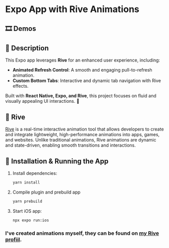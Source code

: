 # Expo App with Rive Animations

## 🎞️ Demos

## 📝 Description

This Expo app leverages **Rive** for an enhanced user experience, including:

- **Animated Refresh Control**: A smooth and engaging pull-to-refresh animation.
- **Custom Bottom Tabs**: Interactive and dynamic tab navigation with Rive effects.

Built with **React Native, Expo, and Rive**, this project focuses on fluid and visually appealing UI interactions. 🚀

## 🌈 Rive

[Rive](https://rive.app/) is a real-time interactive animation tool that allows developers to create and integrate lightweight, high-performance animations into apps, games, and websites. Unlike traditional animations, Rive animations are dynamic and state-driven, enabling smooth transitions and interactions.

## 📲 Installation & Running the App

1. Install dependencies:

   ```sh
   yarn install
   ```

2. Compile plugin and prebuild app

   ```sh
   yarn prebuild
   ```

3. Start iOS app:

   ```sh
   npx expo run:ios
   ```

### I've created animations myself, they can be found on [my Rive profiil](https://rive.app/@b.sworzen).
